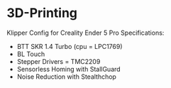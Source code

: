 # 3D-Printing

Klipper Config for Creality Ender 5 Pro
Specifications:
- BTT SKR 1.4 Turbo (cpu = LPC1769)
- BL Touch
- Stepper Drivers = TMC2209
- Sensorless Homing with StallGuard
- Noise Reduction with Stealthchop
